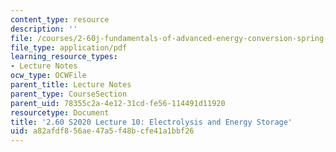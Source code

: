 ```yaml
---
content_type: resource
description: ''
file: /courses/2-60j-fundamentals-of-advanced-energy-conversion-spring-2020/a82afdf856ae47a5f48bcfe41a1bbf26_MIT2_60s20_lec10.pdf
file_type: application/pdf
learning_resource_types:
- Lecture Notes
ocw_type: OCWFile
parent_title: Lecture Notes
parent_type: CourseSection
parent_uid: 78355c2a-4e12-31cd-fe56-114491d11920
resourcetype: Document
title: '2.60 S2020 Lecture 10: Electrolysis and Energy Storage'
uid: a82afdf8-56ae-47a5-f48b-cfe41a1bbf26
---
```

